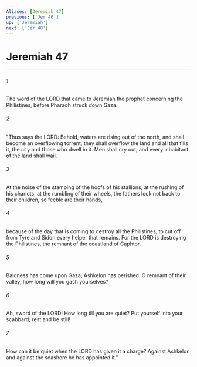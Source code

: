 ```yaml
---
Aliases: [Jeremiah 47]
previous: ['Jer 46']
up: ['Jeremiah']
next: ['Jer 48']
---
```

# Jeremiah 47

***

 

###### 1 
The word of the LORD that came to Jeremiah the prophet concerning the Philistines, before Pharaoh struck down Gaza.
 
 

###### 2 
"Thus says the LORD: 
 Behold, waters are rising out of the north, 
 and shall become an overflowing torrent; 
 they shall overflow the land and all that fills it, 
 the city and those who dwell in it. 
 Men shall cry out, 
 and every inhabitant of the land shall wail. 
 
 

###### 3 
At the noise of the stamping of the hoofs of his stallions, 
 at the rushing of his chariots, at the rumbling of their wheels, 
 the fathers look not back to their children, 
 so feeble are their hands, 
 
 

###### 4 
because of the day that is coming to destroy 
 all the Philistines, 
 to cut off from Tyre and Sidon 
 every helper that remains. 
 For the LORD is destroying the Philistines, 
 the remnant of the coastland of Caphtor. 
 
 

###### 5 
Baldness has come upon Gaza; 
 Ashkelon has perished. 
 O remnant of their valley, 
 how long will you gash yourselves? 
 
 

###### 6 
Ah, sword of the LORD! 
 How long till you are quiet? 
 Put yourself into your scabbard; 
 rest and be still! 
 
 

###### 7 
How can it be quiet 
 when the LORD has given it a charge? 
 Against Ashkelon and against the seashore 
 he has appointed it."
 
